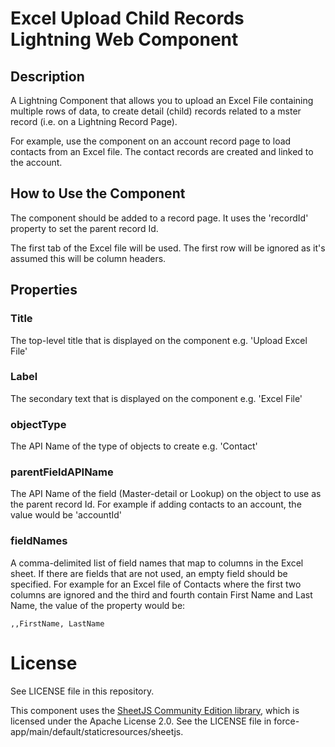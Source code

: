 # Excel Upload Child Records Lightning Web Component

## Description

A Lightning Component that allows you to upload an Excel File containing multiple rows of data, to create detail (child) records related to a mster record (i.e. on a Lightning Record Page).

For example, use the component on an account record page to load contacts from an Excel file.  The contact records are created and linked to the account.

## How to Use the Component
The component should be added to a record page.  It uses the 'recordId' property to set the parent record Id.  

The first tab of the Excel file will be used.  The first row will be ignored as it's assumed this will be column headers.

## Properties

### Title
The top-level title that is displayed on the component e.g. 'Upload Excel File'

### Label 
The secondary text that is displayed on the component e.g. 'Excel File'

### objectType
The API Name of the type of objects to create e.g. 'Contact'

### parentFieldAPIName
The API Name of the field (Master-detail or Lookup) on the object to use as the parent record Id.  For example if adding contacts to an account, the value would be 'accountId'

### fieldNames
A comma-delimited list of field names that map to columns in the Excel sheet.  If there are fields that are not used, an empty field should be specified.  For example for an Excel file of Contacts where the first two columns are ignored and the third and fourth contain First Name and Last Name, the value of the property would be:

    ,,FirstName, LastName


# License

See LICENSE file in this repository.  

This component uses the [SheetJS Community Edition library](https://github.com/SheetJS/sheetjs),
which is licensed under the Apache License 2.0.  See the LICENSE file in 
force-app/main/default/staticresources/sheetjs.
